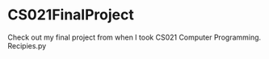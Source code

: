 # CS021FinalProject
Check out my final project from when I took CS021 Computer Programming. Recipies.py
